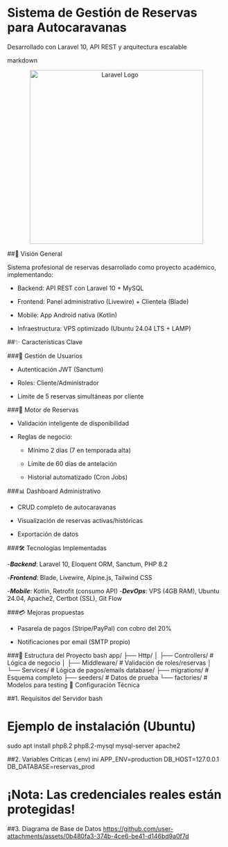 # Sistema de Gestión de Reservas para Autocaravanas

Desarrollado con Laravel 10, API REST y arquitectura escalable

markdown
<p align="center">
  <a href="https://laravel.com" target="_blank">
    <img src="https://raw.githubusercontent.com/laravel/art/master/logo-lockup/5%20SVG/2%20CMYK/1%20Full%20Color/laravel-logolockup-cmyk-red.svg" width="400" alt="Laravel Logo">
  </a>
</p>

##📌 Visión General

Sistema profesional de reservas desarrollado como proyecto académico, implementando:

- Backend: API REST con Laravel 10 + MySQL

- Frontend: Panel administrativo (Livewire) + Clientela (Blade)

- Mobile: App Android nativa (Kotlin)

- Infraestructura: VPS optimizado (Ubuntu 24.04 LTS + LAMP)

##✨ Características Clave

###🔐 Gestión de Usuarios
- Autenticación JWT (Sanctum)

- Roles: Cliente/Administrador

- Límite de 5 reservas simultáneas por cliente

###🚐 Motor de Reservas
- Validación inteligente de disponibilidad

- Reglas de negocio:

    - Mínimo 2 días (7 en temporada alta)

    - Límite de 60 días de antelación

    - Historial automatizado (Cron Jobs)

###📊 Dashboard Administrativo

- CRUD completo de autocaravanas

- Visualización de reservas activas/históricas

- Exportación de datos

###🛠️ Tecnologías Implementadas

-***Backend***:	Laravel 10, Eloquent ORM, Sanctum, PHP 8.2

-***Frontend***:	Blade, Livewire, Alpine.js, Tailwind CSS

-***Mobile***:	Kotlin, Retrofit (consumo API)
-***DevOps***:	VPS (4GB RAM), Ubuntu 24.04, Apache2, Certbot (SSL), Git Flow

###💳 Mejoras propuestas

- Pasarela de pagos (Stripe/PayPal) con cobro del 20%

- Notificaciones por email (SMTP propio)

###📂 Estructura del Proyecto
bash
app/
├── Http/
│   ├── Controllers/  # Lógica de negocio
│   ├── Middleware/   # Validación de roles/reservas
│   └── Services/     # Lógica de pagos/emails
database/
├── migrations/       # Esquema completo
├── seeders/          # Datos de prueba
└── factories/        # Modelos para testing
🔧 Configuración Técnica

##1. Requisitos del Servidor
bash
# Ejemplo de instalación (Ubuntu)
sudo apt install php8.2 php8.2-mysql mysql-server apache2

##2. Variables Críticas (.env)
ini
APP_ENV=production
DB_HOST=127.0.0.1
DB_DATABASE=reservas_prod

# ¡Nota: Las credenciales reales están protegidas!

##3. Diagrama de Base de Datos
https://github.com/user-attachments/assets/0b480fa3-374b-4ce6-be41-d146bd9a0f7d

